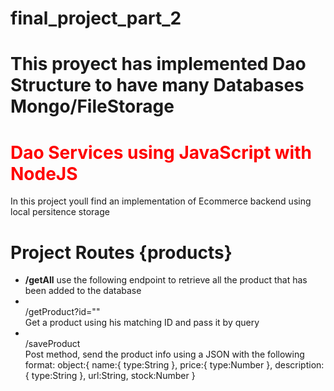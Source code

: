 # final_project_part_2
# This proyect has implemented Dao Structure to have many Databases Mongo/FileStorage
<h1 style="color:red;">Dao Services using JavaScript with NodeJS </h1>
<p>In this project youll find an implementation of Ecommerce backend using local persitence storage</p>

# Project Routes {products}
<ul>
    <li><b>/getAll</b> use the following endpoint to retrieve all the product that has been added to the database</li>
    <li><br>/getProduct?id=""</br> Get a product using his matching ID and pass it by query</li>
    <li><br>/saveProduct</br> Post method, send the product info using a JSON with the following format:
    object:{
            name:{
                type:String
            },
            price:{
                type:Number
            },
            description:{
                type:String
            },
            url:String,
            stock:Number
        }
    </li>
<ul>
